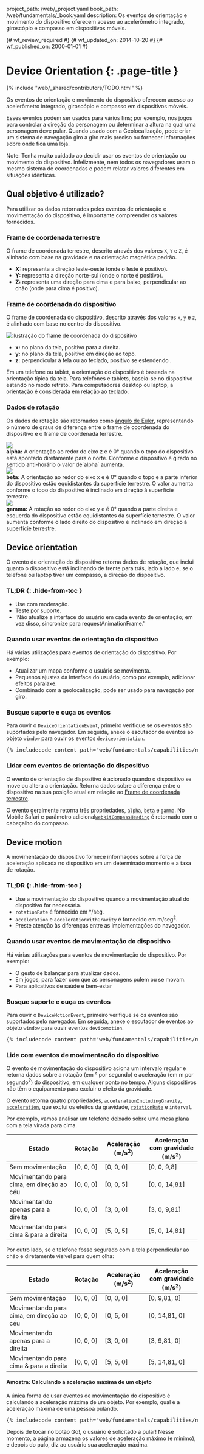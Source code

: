 project_path: /web/_project.yaml
book_path: /web/fundamentals/_book.yaml
description: Os eventos de orientação e movimento do dispositivo oferecem acesso ao acelerômetro integrado, giroscópio e compasso em dispositivos móveis.

{# wf_review_required #}
{# wf_updated_on: 2014-10-20 #}
{# wf_published_on: 2000-01-01 #}

# Device Orientation {: .page-title }

{% include "web/_shared/contributors/TODO.html" %}


Os eventos de orientação e movimento do dispositivo oferecem acesso ao acelerômetro integrado, giroscópio e compasso em dispositivos móveis.

Esses eventos podem ser usados para vários fins; por exemplo, nos jogos para 
controlar a direção da personagem ou determinar a altura na qual uma personagem 
deve pular. Quando usado com a Geolocalização, pode criar um sistema de navegação 
giro a giro mais preciso ou fornecer informações sobre onde fica uma loja.

<!-- TODO: Verify note type! -->
Note: Tenha <b>muito</b> cuidado ao decidir usar os eventos de orientação ou movimento do dispositivo.  Infelizmente, nem todos os navegadores usam o mesmo sistema de coordenadas e podem relatar valores diferentes em situações idênticas.

## Qual objetivo é utilizado?

Para utilizar os dados retornados pelos eventos de orientação e movimentação do dispositivo,
é importante compreender os valores fornecidos.  

### Frame de coordenada terrestre

O frame de coordenada terrestre, descrito através dos valores `X`, `Y` e `Z`, é alinhado 
com base na gravidade e na orientação magnética padrão.

<ul>
  <li>
    <b>X:</b> representa a direção leste-oeste (onde o leste é positivo).
  </li>
    <li>
    <b>Y:</b> representa a direção norte-sul (onde o norte é positivo).
  </li>
    <li>
    <b>Z:</b> representa uma direção para cima e para baixo, perpendicular ao chão
    (onde para cima é positivo).
  </li>
</ul>

### Frame de coordenada do dispositivo

O frame de coordenada do dispositivo, descrito através dos valores `x`, `y` e `z`, é alinhado 
com base no centro do dispositivo.

<img src="images/axes.png" alt="ilustração do frame de coordenada do dispositivo">
<!-- Agradecimentos especiais ao Sheppy (https://developer.mozilla.org/en-US/profiles/Sheppy) 
 por suas imagens, que são de domínio público. -->

<ul>
  <li>
    <b>x:</b> no plano da tela, positivo para a direita.
  </li>
    <li>
    <b>y:</b> no plano da tela, positivo em direção ao topo.
  </li>
    <li>
    <b>z:</b> perpendicular à tela ou ao teclado, positivo se estendendo
 .
  </li>
</ul>

Em um telefone ou tablet, a orientação do dispositivo é baseada na orientação
típica da tela.  Para telefones e tablets, baseia-se no dispositivo
estando no modo retrato. Para computadores desktop ou laptop, a orientação é 
considerada em relação ao teclado.

### Dados de rotação

Os dados de rotação são retornados como [ângulo de Euler](http://en.wikipedia.org/wiki/Euler_angles),
representando o número de graus de diferença entre o frame de coordenada
do dispositivo e o frame de coordenada terrestre.

<div>
  <div class="g--third">
    <img src="images/alpha.png"><br>
    <b>alpha:</b> A orientação ao redor do eixo z e é 0&deg; quando o topo do
    dispositivo está apontado diretamente para o norte.  Conforme o dispositivo é girado no sentido anti-horário
    o valor de`alpha` aumenta.
  </div>
  <div class="g--third">
    <img src="images/beta.png"><br>
    <b>beta:</b> A orientação ao redor do eixo x e é 0&deg; quando o topo e 
    a parte inferior do dispositivo estão equidistantes da superfície terrestre. O valor
    aumenta conforme o topo do dispositivo é inclinado em direção à superfície terrestre.
  </div>
  <div class="g--third g--last">
    <img src="images/gamma.png"><br>
    <b>gamma:</b> A rotação ao redor do eixo y e é 0&deg; quando a parte direita e
    esquerda do dispositivo estão equidistantes da superfície terrestre.  O valor
    aumenta conforme o lado direito do dispositivo é inclinado em direção à superfície terrestre. 
  </div>
</div>

<div style="clear:both;"></div>





## Device orientation 




O evento de orientação do dispositivo retorna dados de rotação, que inclui quanto o dispositivo está inclinando de frente para trás, lado a lado e, se o telefone ou laptop tiver um compasso, a direção do dispositivo.


### TL;DR {: .hide-from-toc }
- Use com moderação.
- Teste por suporte.
- 'Não atualize a interface do usuário em cada evento de orientação; em vez disso, sincronize para requestAnimationFrame.'


### Quando usar eventos de orientação do dispositivo

Há várias utilizações para eventos de orientação do dispositivo.  Por exemplo:

<ul>
  <li>Atualizar um mapa conforme o usuário se movimenta.</li>
  <li>Pequenos ajustes da interface do usuário, como por exemplo, adicionar efeitos paralaxe.</li>
  <li>Combinado com a geolocalização, pode ser usado para navegação por giro.</li>
</ul>

### Busque suporte e ouça os eventos

Para ouvir o `DeviceOrientationEvent`, primeiro verifique se os eventos são
suportados pelo navegador.  Em seguida, anexe o escutador de eventos ao objeto `window` 
para ouvir os eventos `deviceorientation`. 

<pre class="prettyprint">
{% includecode content_path="web/fundamentals/capabilities/native-hardware/device-orientation/_code/dev-orientation.html" region_tag="devori" lang=javascript %}
</pre>

### Lidar com eventos de orientação do dispositivo

O evento de orientação de dispositivo é acionado quando o dispositivo se move ou altera a 
orientação.  Retorna dados sobre a diferença entre o dispositivo na 
sua posição atual em relação ao <a href="index.html#earth-coordinate-frame">
Frame de coordenada terrestre</a>.

O evento geralmente retorna três propriedades, 
<a href="index.html#rotation-data">`alpha`</a>, 
<a href="index.html#rotation-data">`beta`</a> e 
<a href="index.html#rotation-data">`gamma`</a>.  No Mobile Safari e
parâmetro adicional<a href="https://developer.apple.com/library/safari/documentation/SafariDOMAdditions/Reference/DeviceOrientationEventClassRef/DeviceOrientationEvent/DeviceOrientationEvent.html">`webkitCompassHeading`</a> é retornado com o cabeçalho do
compasso.




## Device motion 




A movimentação do dispositivo fornece informações sobre a força de aceleração aplicada no dispositivo em um determinado momento e a taxa de rotação.


### TL;DR {: .hide-from-toc }
- Use a movimentação do dispositivo quando a movimentação atual do dispositivo for necessária.
- <code>rotationRate</code> é fornecido em &deg;/seg.
- <code>acceleration</code> e <code>accelerationWithGravity</code> é fornecido em m/seg<sup>2</sup>.
- Preste atenção às diferenças entre as implementações do navegador.


### Quando usar eventos de movimentação do dispositivo

Há várias utilizações para eventos de movimentação do dispositivo.  Por exemplo:

<ul>
  <li>O gesto de balançar para atualizar dados.</li>
  <li>Em jogos, para fazer com que as personagens pulem ou se movam.</li>
  <li>Para aplicativos de saúde e bem-estar</li>
</ul>

### Busque suporte e ouça os eventos

Para ouvir o `DeviceMotionEvent`, primeiro verifique se os eventos são
suportados pelo navegador.  Em seguida, anexe o escutador de eventos ao objeto `window` 
 para ouvir eventos `devicemotion`. 

<pre class="prettyprint">
{% includecode content_path="web/fundamentals/capabilities/native-hardware/device-orientation/_code/jump-test.html" region_tag="devmot" lang=javascript %}
</pre>

### Lide com eventos de movimentação do dispositivo

O evento de movimentação do dispositivo aciona um intervalo regular e retorna dados sobre a
rotação (em &deg; por segundo) e aceleração (em m por segundo<sup>2</sup>)
do dispositivo, em qualquer ponto no tempo.  Alguns dispositivos não têm o equipamento
para excluir o efeito da gravidade.

O evento retorna quatro propriedades, 
<a href="index.html#device-frame-coordinate">`accelerationIncludingGravity`</a>, 
<a href="index.html#device-frame-coordinate">`acceleration`</a>, 
que exclui os efeitos da gravidade, 
<a href="index.html#rotation-data">`rotationRate`</a> e `interval`.

Por exemplo, vamos analisar um telefone deixado sobre uma mesa plana
com a tela virada para cima.

<table class="mdl-data-table mdl-js-data-table">
    <thead>
    <tr>
      <th data-th="State">Estado</th>
      <th data-th="Rotation">Rotação</th>
      <th data-th="Acceleration (m/s<sup>2</sup>)">Aceleração (m/s<sup>2</sup>)</th>
      <th data-th="Acceleration with gravity (m/s<sup>2</sup>)">Aceleração com gravidade (m/s<sup>2</sup>)</th>
    </tr>
  </thead>
  <tbody>
    <tr>
      <td data-th="State">Sem movimentação</td>
      <td data-th="Rotation">[0, 0, 0]</td>
      <td data-th="Acceleration">[0, 0, 0]</td>
      <td data-th="Acceleration with gravity">[0, 0, 9,8]</td>
    </tr>
    <tr>
      <td data-th="State">Movimentando para cima, em direção ao céu</td>
      <td data-th="Rotation">[0, 0, 0]</td>
      <td data-th="Acceleration">[0, 0, 5]</td>
      <td data-th="Acceleration with gravity">[0, 0, 14,81]</td>
    </tr>
    <tr>
      <td data-th="State">Movimentando apenas para a direita</td>
      <td data-th="Rotation">[0, 0, 0]</td>
      <td data-th="Acceleration">[3, 0, 0]</td>
      <td data-th="Acceleration with gravity">[3, 0, 9,81]</td>
    </tr>
    <tr>
      <td data-th="State">Movimentando para cima &amp; para a direita</td>
      <td data-th="Rotation">[0, 0, 0]</td>
      <td data-th="Acceleration">[5, 0, 5]</td>
      <td data-th="Acceleration with gravity">[5, 0, 14,81]</td>
    </tr>
  </tbody>
</table>

Por outro lado, se o telefone fosse segurado com a tela perpendicular ao
chão e diretamente visível para quem olha:

<table class="mdl-data-table mdl-js-data-table">
    <thead>
    <tr>
      <th data-th="State">Estado</th>
      <th data-th="Rotation">Rotação</th>
      <th data-th="Acceleration (m/s<sup>2</sup>)">Aceleração (m/s<sup>2</sup>)</th>
      <th data-th="Acceleration with gravity (m/s<sup>2</sup>)">Aceleração com gravidade (m/s<sup>2</sup>)</th>
    </tr>
  </thead>
  <tbody>
    <tr>
      <td data-th="State">Sem movimentação</td>
      <td data-th="Rotation">[0, 0, 0]</td>
      <td data-th="Acceleration">[0, 0, 0]</td>
      <td data-th="Acceleration with gravity">[0, 9,81, 0]</td>
    </tr>
    <tr>
      <td data-th="State">Movimentando para cima, em direção ao céu</td>
      <td data-th="Rotation">[0, 0, 0]</td>
      <td data-th="Acceleration">[0, 5, 0]</td>
      <td data-th="Acceleration with gravity">[0, 14,81, 0]</td>
    </tr>
    <tr>
      <td data-th="State">Movimentando apenas para a direita</td>
      <td data-th="Rotation">[0, 0, 0]</td>
      <td data-th="Acceleration">[3, 0, 0]</td>
      <td data-th="Acceleration with gravity">[3, 9,81, 0]</td>
    </tr>
    <tr>
      <td data-th="State">Movimentando para cima &amp; para a direita</td>
      <td data-th="Rotation">[0, 0, 0]</td>
      <td data-th="Acceleration">[5, 5, 0]</td>
      <td data-th="Acceleration with gravity">[5, 14,81, 0]</td>
    </tr>
  </tbody>
</table>

#### Amostra: Calculando a aceleração máxima de um objeto

A única forma de usar eventos de movimentação do dispositivo é calculando a aceleração máxima
de um objeto.  Por exemplo, qual é a aceleração máxima de uma pessoa 
pulando.

<pre class="prettyprint">
{% includecode content_path="web/fundamentals/capabilities/native-hardware/device-orientation/_code/jump-test.html" region_tag="devmothand" lang=javascript %}
</pre>

Depois de tocar no botão Go!, o usuário é solicitado a pular!  Nesse momento,
a página armazena os valores de aceleração máximo (e mínimo), e depois do
pulo, diz ao usuário sua aceleração máxima.

